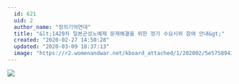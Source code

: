 ```yaml
---
  id: 621
  uid: 2
  author_name: "정의기억연대"
  title: "&lt;1429차 일본군성노예제 문제해결을 위한 정기 수요시위 참여 안내&gt;"
  created: "2020-02-27 14:50:28"
  updated: "2020-03-09 18:37:13"
  image: "https://r2.womenandwar.net/kboard_attached/1/202002/5e57589433ae51755241.jpg"
---
```

![](https://r2.womenandwar.net/kboard_attached/1/202002/5e57589433ae51755241.jpg)